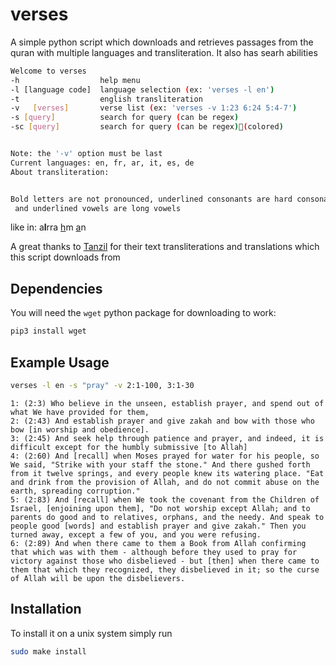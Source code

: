 # verses
A simple python script which downloads and retrieves passages from the quran with multiple languages and transliteration. It also has searh abilities

```bash
Welcome to verses
-h                  help menu
-l [language code]  language selection (ex: 'verses -l en')
-t                  english transliteration
-v   [verses]       verse list (ex: 'verses -v 1:23 6:24 5:4-7')
-s [query]          search for query (can be regex)
-sc [query]         search for query (can be regex)(colored)


Note: the '-v' option must be last
Current languages: en, fr, ar, it, es, de
About transliteration:


Bold letters are not pronounced, underlined consonants are hard consonants, 
 and underlined vowels are long vowels
```
like in: a**l**rra <ins>h</ins>m <ins>a</ins>n

A great thanks to [Tanzil](tanzil.net) for their text transliterations and translations which this script downloads from

## Dependencies

You will need the `wget` python package for downloading to work:

```bash
pip3 install wget
```

## Example Usage

```bash
verses -l en -s "pray" -v 2:1-100, 3:1-30
```
```
1: (2:3) Who believe in the unseen, establish prayer, and spend out of what We have provided for them,
2: (2:43) And establish prayer and give zakah and bow with those who bow [in worship and obedience].
3: (2:45) And seek help through patience and prayer, and indeed, it is difficult except for the humbly submissive [to Allah]
4: (2:60) And [recall] when Moses prayed for water for his people, so We said, "Strike with your staff the stone." And there gushed forth from it twelve springs, and every people knew its watering place. "Eat and drink from the provision of Allah, and do not commit abuse on the earth, spreading corruption."
5: (2:83) And [recall] when We took the covenant from the Children of Israel, [enjoining upon them], "Do not worship except Allah; and to parents do good and to relatives, orphans, and the needy. And speak to people good [words] and establish prayer and give zakah." Then you turned away, except a few of you, and you were refusing.
6: (2:89) And when there came to them a Book from Allah confirming that which was with them - although before they used to pray for victory against those who disbelieved - but [then] when there came to them that which they recognized, they disbelieved in it; so the curse of Allah will be upon the disbelievers.
```

## Installation

To install it on a unix system simply run
```bash
sudo make install
```
